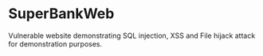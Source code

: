 # SuperBankWeb

Vulnerable website demonstrating SQL injection, XSS and File hijack attack for demonstration purposes.
